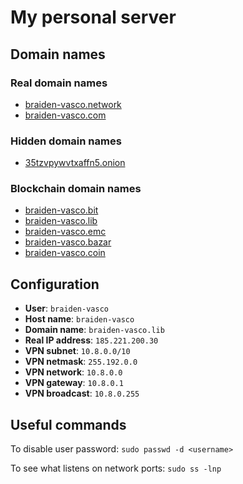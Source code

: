 My personal server
==================

Domain names
------------

### Real domain names
- [braiden-vasco.network](http://braiden-vasco.network)
- [braiden-vasco.com](http://braiden-vasco.com)

### Hidden domain names
- [35tzvpywvtxaffn5.onion](http://35tzvpywvtxaffn5.onion)

### Blockchain domain names
- [braiden-vasco.bit](http://braiden-vasco.bit)
- [braiden-vasco.lib](http://braiden-vasco.lib)
- [braiden-vasco.emc](http://braiden-vasco.emc)
- [braiden-vasco.bazar](http://braiden-vasco.bazar)
- [braiden-vasco.coin](http://braiden-vasco.coin)

Configuration
-------------

* **User**: `braiden-vasco`
* **Host name**: `braiden-vasco`
* **Domain name**: `braiden-vasco.lib`
* **Real IP address**: `185.221.200.30`
* **VPN subnet**: `10.8.0.0/10`
* **VPN netmask**: `255.192.0.0`
* **VPN network**: `10.8.0.0`
* **VPN gateway**: `10.8.0.1`
* **VPN broadcast**: `10.8.0.255`

Useful commands
---------------

To disable user password: `sudo passwd -d <username>`

To see what listens on network ports: `sudo ss -lnp`
